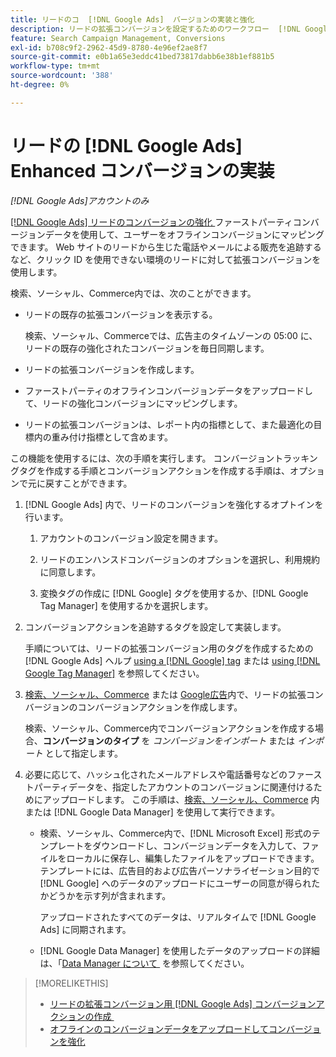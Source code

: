 ```yaml
---
title: リードのコ  [!DNL Google Ads]  バージョンの実装と強化
description: リードの拡張コンバージョンを設定するためのワークフロー  [!DNL Google Ads]  ついて説明します。
feature: Search Campaign Management, Conversions
exl-id: b708c9f2-2962-45d9-8780-4e96ef2ae8f7
source-git-commit: e0b1a65e3eddc41bed73817dabb6e38b1ef881b5
workflow-type: tm+mt
source-wordcount: '388'
ht-degree: 0%

---
```


# リードの [!DNL Google Ads] Enhanced コンバージョンの実装

*[!DNL Google Ads]アカウントのみ*

[[!DNL Google Ads]  リードのコンバージョンの強化 &#x200B;](https://support.google.com/google-ads/answer/9888656) ファーストパーティコンバージョンデータを使用して、ユーザーをオフラインコンバージョンにマッピングできます。 Web サイトのリードから生じた電話やメールによる販売を追跡するなど、クリック ID を使用できない環境のリードに対して拡張コンバージョンを使用します。

検索、ソーシャル、Commerce内では、次のことができます。

* リードの既存の拡張コンバージョンを表示する。

  検索、ソーシャル、Commerceでは、広告主のタイムゾーンの 05:00 に、リードの既存の強化されたコンバージョンを毎日同期します。

* リードの拡張コンバージョンを作成します。

* ファーストパーティのオフラインコンバージョンデータをアップロードして、リードの強化コンバージョンにマッピングします。

* リードの拡張コンバージョンは、レポート内の指標として、また最適化の目標内の重み付け指標として含めます。

この機能を使用するには、次の手順を実行します。 コンバージョントラッキングタグを作成する手順とコンバージョンアクションを作成する手順は、オプションで元に戻すことができます。

1. [!DNL Google Ads] 内で、リードのコンバージョンを強化するオプトインを行います。

   1. アカウントのコンバージョン設定を開きます。

   1. リードのエンハンスドコンバージョンのオプションを選択し、利用規約に同意します。

   1. 変換タグの作成に [!DNL Google] タグを使用するか、[!DNL Google Tag Manager] を使用するかを選択します。

1. コンバージョンアクションを追跡するタグを設定して実装します。

   手順については、リードの拡張コンバージョン用のタグを作成するための [!DNL Google Ads] ヘルプ [using a [!DNL Google] tag](https://support.google.com/google-ads/answer/11021502) または [using [!DNL Google Tag Manager]](https://support.google.com/google-ads/answer/11347292) を参照してください。

1. [&#x200B; 検索、ソーシャル、Commerce](/help/search-social-commerce/admin/conversion-metrics/conversion-action-google.md) または [Google広告 &#x200B;](https://support.google.com/google-ads/answer/12216226) 内で、リードの拡張コンバージョンのコンバージョンアクションを作成します。

   検索、ソーシャル、Commerce内でコンバージョンアクションを作成する場合、**コンバージョンのタイプ** を *コンバージョンをインポート* または *インポート* として指定します。

1. 必要に応じて、ハッシュ化されたメールアドレスや電話番号などのファーストパーティデータを、指定したアカウントのコンバージョンに関連付けるためにアップロードします。 この手順は、[&#x200B; 検索、ソーシャル、Commerce](/help/search-social-commerce/admin/conversion-metrics/upload-data-offline-conversions.md) 内または [!DNL Google Data Manager] を使用して実行できます。

   * 検索、ソーシャル、Commerce内で、[!DNL Microsoft Excel] 形式のテンプレートをダウンロードし、コンバージョンデータを入力して、ファイルをローカルに保存し、編集したファイルをアップロードできます。 テンプレートには、広告目的および広告パーソナライゼーション目的で [!DNL Google] へのデータのアップロードにユーザーの同意が得られたかどうかを示す列が含まれます。

     アップロードされたすべてのデータは、リアルタイムで [!DNL Google Ads] に同期されます。

   * [!DNL Google Data Manager] を使用したデータのアップロードの詳細は、「[Data Manager について &#x200B;](https://support.google.com/google-ads/answer/14639041) を参照してください。

>[!MORELIKETHIS]
>
>* [&#x200B; リードの拡張コンバージョン用  [!DNL Google Ads]  コンバージョンアクションの作成 &#x200B;](/help/search-social-commerce/admin/conversion-metrics/conversion-action-google.md)
>* [&#x200B; オフラインのコンバージョンデータをアップロードしてコンバージョンを強化 &#x200B;](/help/search-social-commerce/admin/conversion-metrics/upload-data-offline-conversions.md)
